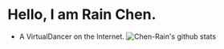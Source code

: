 # Hello, I am Rain Chen.
- A VirtualDancer on the Internet.
![Chen-Rain's github stats](https://github-readme-stats.vercel.app/api?username=Chen-Rain)
